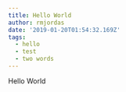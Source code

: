 ```yaml
---
title: Hello World
author: rmjordas
date: '2019-01-20T01:54:32.169Z'
tags:
  - hello
  - test
  - two words
---
```


Hello World
